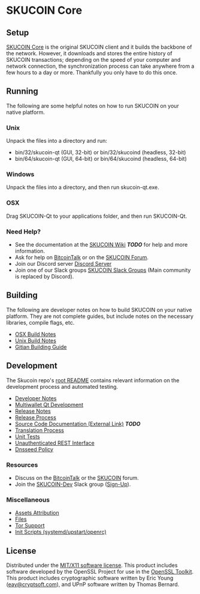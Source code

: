 SKUCOIN Core
=====================

Setup
---------------------
[SKUCOIN Core](http://skucoin.org/wallet) is the original SKUCOIN client and it builds the backbone of the network. However, it downloads and stores the entire history of SKUCOIN transactions; depending on the speed of your computer and network connection, the synchronization process can take anywhere from a few hours to a day or more. Thankfully you only have to do this once.

Running
---------------------
The following are some helpful notes on how to run SKUCOIN on your native platform.

### Unix

Unpack the files into a directory and run:

- bin/32/skucoin-qt (GUI, 32-bit) or bin/32/skucoind (headless, 32-bit)
- bin/64/skucoin-qt (GUI, 64-bit) or bin/64/skucoind (headless, 64-bit)

### Windows

Unpack the files into a directory, and then run skucoin-qt.exe.

### OSX

Drag SKUCOIN-Qt to your applications folder, and then run SKUCOIN-Qt.

### Need Help?

* See the documentation at the [SKUCOIN Wiki](https://en.bitcoin.it/wiki/Main_Page) ***TODO***
for help and more information.
* Ask for help on [BitcoinTalk](https://bitcointalk.org/index.php?topic=1262920.0) or on the [SKUCOIN Forum](http://forum.skucoin.org/).
* Join our Discord server [Discord Server](https://discord.skucoin.org)
* Join one of our Slack groups [SKUCOIN Slack Groups](https://skucoin.org/slack-logins/) (Main community is replaced by Discord).

Building
---------------------
The following are developer notes on how to build SKUCOIN on your native platform. They are not complete guides, but include notes on the necessary libraries, compile flags, etc.

- [OSX Build Notes](build-osx.md)
- [Unix Build Notes](build-unix.md)
- [Gitian Building Guide](gitian-building.md)

Development
---------------------
The Skucoin repo's [root README](https://github.com/SKUCOIN-Project/SKUCOIN/blob/master/README.md) contains relevant information on the development process and automated testing.

- [Developer Notes](developer-notes.md)
- [Multiwallet Qt Development](multiwallet-qt.md)
- [Release Notes](release-notes.md)
- [Release Process](release-process.md)
- [Source Code Documentation (External Link)](https://dev.visucore.com/bitcoin/doxygen/) ***TODO***
- [Translation Process](translation_process.md)
- [Unit Tests](unit-tests.md)
- [Unauthenticated REST Interface](REST-interface.md)
- [Dnsseed Policy](dnsseed-policy.md)

### Resources

* Discuss on the [BitcoinTalk](https://bitcointalk.org/index.php?topic=1262920.0) or the [SKUCOIN](http://forum.skucoin.org/) forum.
* Join the [SKUCOIN-Dev](https://skucoin-dev.slack.com/) Slack group ([Sign-Up](https://skucoin-dev.herokuapp.com/)).

### Miscellaneous
- [Assets Attribution](assets-attribution.md)
- [Files](files.md)
- [Tor Support](tor.md)
- [Init Scripts (systemd/upstart/openrc)](init.md)

License
---------------------
Distributed under the [MIT/X11 software license](http://www.opensource.org/licenses/mit-license.php).
This product includes software developed by the OpenSSL Project for use in the [OpenSSL Toolkit](https://www.openssl.org/). This product includes
cryptographic software written by Eric Young ([eay@cryptsoft.com](mailto:eay@cryptsoft.com)), and UPnP software written by Thomas Bernard.
